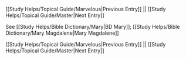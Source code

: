 [[Study Helps/Topical Guide/Marvelous|Previous Entry]]  ||  [[Study Helps/Topical Guide/Master|Next Entry]]

 See [[Study Helps/Bible Dictionary/Mary|BD Mary]]; [[Study Helps/Bible Dictionary/Mary Magdalene|Mary Magdalene]]

[[Study Helps/Topical Guide/Marvelous|Previous Entry]]  ||  [[Study Helps/Topical Guide/Master|Next Entry]]